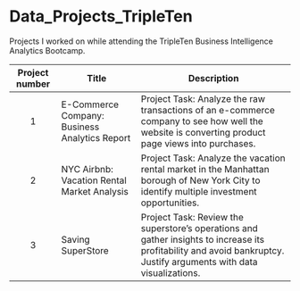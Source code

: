 # Data_Projects_TripleTen
Projects I worked on while attending the TripleTen Business Intelligence Analytics Bootcamp.


| Project number | Title | Description |
| :-----------: | ----------- |----------- |
| 1 | E-Commerce Company: Business Analytics Report| Project Task: Analyze the raw transactions of an e-commerce company to see how well the website is converting product page views into purchases. |
| 2 | NYC Airbnb: Vacation Rental Market Analysis | Project Task: Analyze the vacation rental market in the Manhattan borough of New York City to identify multiple investment opportunities. |
| 3 | Saving SuperStore | Project Task: Review the superstore’s operations and gather insights to increase its profitability and avoid bankruptcy. Justify arguments with data visualizations. |
